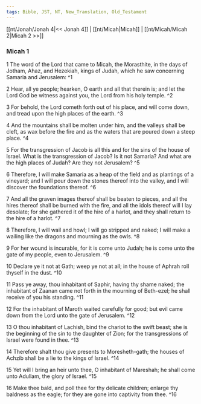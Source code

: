 ```yaml
---
tags: Bible, JST, NT, New_Translation, Old_Testament
---
```


[[nt/Jonah/Jonah 4|<< Jonah 4]] | [[nt/Micah|Micah]] | [[nt/Micah/Micah 2|Micah 2 >>]]

### Micah 1

1 The word of the Lord that came to Micah, the Morasthite, in the days of Jotham, Ahaz, and Hezekiah, kings of Judah, which he saw concerning Samaria and Jerusalem:  ^1

2 Hear, all ye people; hearken, O earth and all that therein is; and let the Lord God be witness against you, the Lord from his holy temple.  ^2

3 For behold, the Lord cometh forth out of his place, and will come down, and tread upon the high places of the earth.  ^3

4 And the mountains shall be molten under him, and the valleys shall be cleft, as wax before the fire and as the waters that are poured down a steep place.  ^4

5 For the transgression of Jacob is all this and for the sins of the house of Israel. What is the transgression of Jacob? Is it not Samaria? And what are the high places of Judah? Are they not Jerusalem?  ^5

6 Therefore, I will make Samaria as a heap of the field and as plantings of a vineyard; and I will pour down the stones thereof into the valley, and I will discover the foundations thereof.  ^6

7 And all the graven images thereof shall be beaten to pieces, and all the hires thereof shall be burned with the fire, and all the idols thereof will I lay desolate; for she gathered it of the hire of a harlot, and they shall return to the hire of a harlot.  ^7

8 Therefore, I will wail and howl; I will go stripped and naked; I will make a wailing like the dragons and mourning as the owls.  ^8

9 For her wound is incurable, for it is come unto Judah; he is come unto the gate of my people, even to Jerusalem.  ^9

10 Declare ye it not at Gath; weep ye not at all; in the house of Aphrah roll thyself in the dust.  ^10

11 Pass ye away, thou inhabitant of Saphir, having thy shame naked; the inhabitant of Zaanan came not forth in the mourning of Beth-ezel; he shall receive of you his standing.  ^11

12 For the inhabitant of Maroth waited carefully for good; but evil came down from the Lord unto the gate of Jerusalem.  ^12

13 O thou inhabitant of Lachish, bind the chariot to the swift beast; she is the beginning of the sin to the daughter of Zion; for the transgressions of Israel were found in thee.  ^13

14 Therefore shalt thou give presents to Moresheth-gath; the houses of Achzib shall be a lie to the kings of Israel.  ^14

15 Yet will I bring an heir unto thee, O inhabitant of Mareshah; he shall come unto Adullam, the glory of Israel.  ^15

16 Make thee bald, and poll thee for thy delicate children; enlarge thy baldness as the eagle; for they are gone into captivity from thee.  ^16

 
